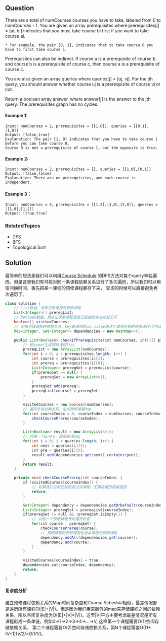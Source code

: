 ## Question

There are a total of numCourses courses you have to take, labeled from 0 to numCourses - 1. You are given an array
prerequisites where prerequisites[i] = [ai, bi] indicates that you must take course bi first if you want to
take course ai.

    * For example, the pair [0, 1], indicates that to take course 0 you have to first take course 1.

Prerequisites can also be indirect. If course a is a prerequisite of course b, and course b is a prerequisite of course c, 
then course a is a prerequisite of course c.

You are also given an array queries where queries[j] = [uj, vj]. For the jth query, you should answer whether course 
uj is a prerequisite of course vj or not.

Return a boolean array answer, where answer[j] is the answer to the jth query. The prerequisites graph has no cycles.

#### Example 1:
```text
Input: numCourses = 2, prerequisites = [[1,0]], queries = [[0,1],[1,0]]
Output: [false,true]
Explanation: The pair [1, 0] indicates that you have to take course 1 before you can take course 0.
Course 0 is not a prerequisite of course 1, but the opposite is true.
```

#### Example 2:
```text
Input: numCourses = 2, prerequisites = [], queries = [[1,0],[0,1]]
Output: [false,false]
Explanation: There are no prerequisites, and each course is independent.
```

#### Example 3：
```text
Input: numCourses = 3, prerequisites = [[1,2],[1,0],[2,0]], queries = [[1,0],[1,2]]
Output: [true,true]
```
### RelatedTopics

* DFS
* BFS
* Topological Sort

## Solution

最简单的想法是我们可以利用[Course Schedule](https://github.com/codyke/LeetcodeSolution/blob/main/solutions/207.%20Course%20Schedule.md) 
的DFS方法对每个query单独遍历。但是这里我们有可能对同一条课程依赖关系进行了多次遍历，所以我们可以用空间换时间，事先把某一课程的预修课程都存下来，
查询的时候可以直接避免再次遍历了。
```java
class Solution {
    // List数组，用来记录课程的预修课程
    List<Integer>[] prereqList;
    // boolean数组，用来记录某课程是否已经被检查过并且无环
    boolean[] visitedCourses;
    // 用来存放课程的依赖关系，key是课程的id，value是这个课程所有的预修课程(包括直接和间接)
    Map<Integer, Set<Integer>> dependencies = new HashMap<>();

    public List<Boolean> checkIfPrerequisite(int numCourses, int[][] prerequisites, int[][] queries) {
        // 用input生成预修课程list
        prereqList = new ArrayList[numCourses];
        for(int i = 0; i < prerequisites.length; i++) {
            int course = prerequisites[i][1];
            int prereq = prerequisites[i][0];
            List<Integer> prereqSet = prereqList[course];
            if(prereqSet == null) {
                prereqSet = new ArrayList<>();
            }
            prereqSet.add(prereq);
            prereqList[course] = prereqSet;
        }

        visitedCourses = new boolean[numCourses];
        // 遍历多有依赖关系，生成预修课程Map
        for(int courseIndex = 0; courseIndex < numCourses; courseIndex++) {
            checkCoursePrereq(courseIndex);
        }

        List<Boolean> result = new ArrayList<>();
        // 对每一个query，直接查询map
        for(int i = 0; i < queries.length; i++) {
            int next = queries[i][1];
            int pre = queries[i][0];
            result.add(dependencies.get(next).contains(pre));
        }
        return result;
    }

    private void checkCoursePrereq(int courseIndex) {
        if (visitedCourses[courseIndex]) {
            // 如果我们之前已经检查过该课程，无需再遍历直接返回
            return;
        }

        Set<Integer> dependency = dependencies.getOrDefault(courseIndex, new HashSet<>());
        List<Integer> prereqSet = prereqList[courseIndex];
        if(prereqSet != null && !prereqSet.isEmpty()) {
            // 对每一个预修课程开始遍历检查
            for(int course : prereqSet) {
                checkCoursePrereq(course);
                // 预修课程的预修课程也是本课程的预修课程
                dependency.addAll(dependencies.get(course));
                dependency.add(course);
            }
        }

        visitedCourses[courseIndex] = true;
        dependencies.put(courseIndex, dependency);
        return;
    }
}
```

#### 复杂度分析
建立预修课程依赖关系的Map时间复杂度和*Course Schedule*相似，最差情况都是遍历所有课程O(|E|+|V|)。但是因为我们用来额外的map来存储课程之间的依赖
关系，所以空间复杂度为O(|E|+|V|*|V|)。这里|V|平方主要考虑最差情况是所有课程形成一条单链，例如0->1->2->3->4->...->V, 这样第一个课程需要O(1)空间存储依赖关系，
第二个课程需要O(2)空间存储依赖关系，第N个课程需要O((1+(V+1))*V/2)=O(V*V)。